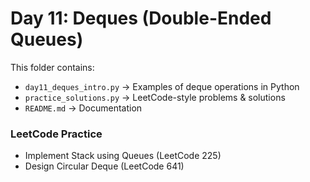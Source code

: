 # Day 11: Deques (Double-Ended Queues)

This folder contains:
- `day11_deques_intro.py` → Examples of deque operations in Python
- `practice_solutions.py` → LeetCode-style problems & solutions
- `README.md` → Documentation

### LeetCode Practice
- Implement Stack using Queues (LeetCode 225)
- Design Circular Deque (LeetCode 641)
